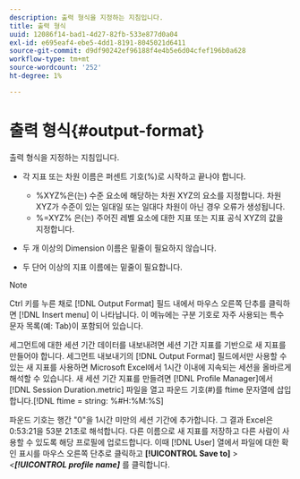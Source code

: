 ```yaml
---
description: 출력 형식을 지정하는 지침입니다.
title: 출력 형식
uuid: 12086f14-bad1-4d27-82fb-533e877d0a04
exl-id: e695eaf4-ebe5-4dd1-8191-8045021d6411
source-git-commit: d9df90242ef96188f4e4b5e6d04cfef196b0a628
workflow-type: tm+mt
source-wordcount: '252'
ht-degree: 1%

---
```


# 출력 형식{#output-format}

출력 형식을 지정하는 지침입니다.

* 각 지표 또는 차원 이름은 퍼센트 기호(%)로 시작하고 끝나야 합니다.

   * %XYZ%은(는) 수준 요소에 해당하는 차원 XYZ의 요소를 지정합니다. 차원 XYZ가 수준이 있는 일대일 또는 일대다 차원이 아닌 경우 오류가 생성됩니다.
   * %=XYZ% 은(는) 주어진 레벨 요소에 대한 지표 또는 지표 공식 XYZ의 값을 지정합니다.

* 두 개 이상의 Dimension 이름은 밑줄이 필요하지 않습니다.
* 두 단어 이상의 지표 이름에는 밑줄이 필요합니다.

>[!NOTE]
>
>Ctrl 키를 누른 채로 [!DNL Output Format] 필드 내에서 마우스 오른쪽 단추를 클릭하면 [!DNL Insert menu] 이 나타납니다. 이 메뉴에는 구분 기호로 자주 사용되는 특수 문자 목록(예: Tab)이 포함되어 있습니다.

세그먼트에 대한 세션 기간 데이터를 내보내려면 세션 기간 지표를 기반으로 새 지표를 만들어야 합니다. 세그먼트 내보내기의 [!DNL Output Format] 필드에서만 사용할 수 있는 새 지표를 사용하면 Microsoft Excel에서 1시간 이내에 지속되는 세션을 올바르게 해석할 수 있습니다. 새 세션 기간 지표를 만들려면 [!DNL Profile Manager]에서 [!DNL Session Duration.metric] 파일을 열고 파운드 기호(#)를 ftime 문자열에 삽입합니다.[!DNL ftime = string: %#H:%M:%S]

파운드 기호는 행간 &quot;0&quot;을 1시간 미만의 세션 기간에 추가합니다. 그 결과 Excel은 0:53:21을 53분 21초로 해석합니다. 다른 이름으로 새 지표를 저장하고 다른 사람이 사용할 수 있도록 해당 프로필에 업로드합니다. 이때 [!DNL User] 열에서 파일에 대한 확인 표시를 마우스 오른쪽 단추로 클릭하고 **[!UICONTROL Save to]** > *&lt;**[!UICONTROL profile name]*** 를 클릭합니다.
